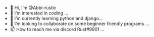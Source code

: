 - 👋 Hi, I’m @Abbi-rustic
- 👀 I’m interested in coding ...
- 🌱 I’m currently learning python and django...
- 💞️ I’m looking to collaborate on some beginner friendly programs ...
- 📫 How to reach me via discord Rust#9901 ...

<!---
Abbi-rustic/Abbi-rustic is a ✨ special ✨ repository because its `README.md` (this file) appears on your GitHub profile.
You can click the Preview link to take a look at your changes.
--->
